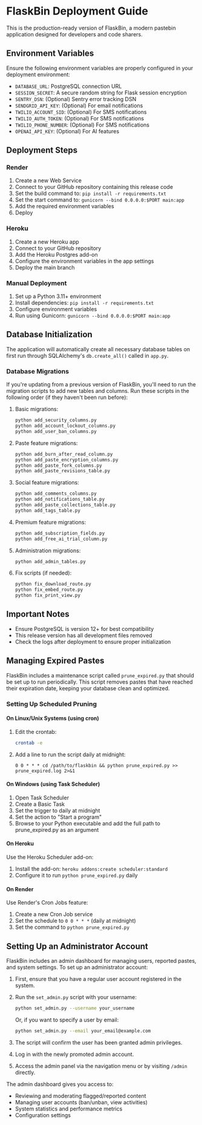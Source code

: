 # FlaskBin Deployment Guide

This is the production-ready version of FlaskBin, a modern pastebin application designed for developers and code sharers.

## Environment Variables

Ensure the following environment variables are properly configured in your deployment environment:

- `DATABASE_URL`: PostgreSQL connection URL
- `SESSION_SECRET`: A secure random string for Flask session encryption
- `SENTRY_DSN`: (Optional) Sentry error tracking DSN
- `SENDGRID_API_KEY`: (Optional) For email notifications
- `TWILIO_ACCOUNT_SID`: (Optional) For SMS notifications
- `TWILIO_AUTH_TOKEN`: (Optional) For SMS notifications
- `TWILIO_PHONE_NUMBER`: (Optional) For SMS notifications
- `OPENAI_API_KEY`: (Optional) For AI features

## Deployment Steps

### Render

1. Create a new Web Service
2. Connect to your GitHub repository containing this release code
3. Set the build command to: `pip install -r requirements.txt`
4. Set the start command to: `gunicorn --bind 0.0.0.0:$PORT main:app`
5. Add the required environment variables
6. Deploy

### Heroku

1. Create a new Heroku app
2. Connect to your GitHub repository
3. Add the Heroku Postgres add-on
4. Configure the environment variables in the app settings
5. Deploy the main branch

### Manual Deployment

1. Set up a Python 3.11+ environment
2. Install dependencies: `pip install -r requirements.txt`
3. Configure environment variables
4. Run using Gunicorn: `gunicorn --bind 0.0.0.0:$PORT main:app`

## Database Initialization

The application will automatically create all necessary database tables on first run through SQLAlchemy's `db.create_all()` called in `app.py`.

### Database Migrations

If you're updating from a previous version of FlaskBin, you'll need to run the migration scripts to add new tables and columns. Run these scripts in the following order (if they haven't been run before):

1. Basic migrations:
   ```bash
   python add_security_columns.py
   python add_account_lockout_columns.py
   python add_user_ban_columns.py
   ```

2. Paste feature migrations:
   ```bash
   python add_burn_after_read_column.py
   python add_paste_encryption_columns.py
   python add_paste_fork_columns.py
   python add_paste_revisions_table.py
   ```

3. Social feature migrations:
   ```bash
   python add_comments_columns.py
   python add_notifications_table.py
   python add_paste_collections_table.py
   python add_tags_table.py
   ```

4. Premium feature migrations:
   ```bash
   python add_subscription_fields.py
   python add_free_ai_trial_column.py
   ```

5. Administration migrations:
   ```bash
   python add_admin_tables.py
   ```

6. Fix scripts (if needed):
   ```bash
   python fix_download_route.py
   python fix_embed_route.py
   python fix_print_view.py
   ```

## Important Notes

- Ensure PostgreSQL is version 12+ for best compatibility
- This release version has all development files removed
- Check the logs after deployment to ensure proper initialization

## Managing Expired Pastes

FlaskBin includes a maintenance script called `prune_expired.py` that should be set up to run periodically. This script removes pastes that have reached their expiration date, keeping your database clean and optimized.

### Setting Up Scheduled Pruning

#### On Linux/Unix Systems (using cron)

1. Edit the crontab:
   ```bash
   crontab -e
   ```

2. Add a line to run the script daily at midnight:
   ```
   0 0 * * * cd /path/to/flaskbin && python prune_expired.py >> prune_expired.log 2>&1
   ```

#### On Windows (using Task Scheduler)

1. Open Task Scheduler
2. Create a Basic Task
3. Set the trigger to daily at midnight
4. Set the action to "Start a program"
5. Browse to your Python executable and add the full path to prune_expired.py as an argument

#### On Heroku

Use the Heroku Scheduler add-on:
1. Install the add-on: `heroku addons:create scheduler:standard`
2. Configure it to run `python prune_expired.py` daily

#### On Render

Use Render's Cron Jobs feature:
1. Create a new Cron Job service
2. Set the schedule to `0 0 * * *` (daily at midnight)
3. Set the command to `python prune_expired.py`

## Setting Up an Administrator Account

FlaskBin includes an admin dashboard for managing users, reported pastes, and system settings. To set up an administrator account:

1. First, ensure that you have a regular user account registered in the system.

2. Run the `set_admin.py` script with your username:

   ```bash
   python set_admin.py --username your_username
   ```

   Or, if you want to specify a user by email:

   ```bash
   python set_admin.py --email your_email@example.com
   ```

3. The script will confirm the user has been granted admin privileges.

4. Log in with the newly promoted admin account.

5. Access the admin panel via the navigation menu or by visiting `/admin` directly.

The admin dashboard gives you access to:
- Reviewing and moderating flagged/reported content
- Managing user accounts (ban/unban, view activities)
- System statistics and performance metrics
- Configuration settings